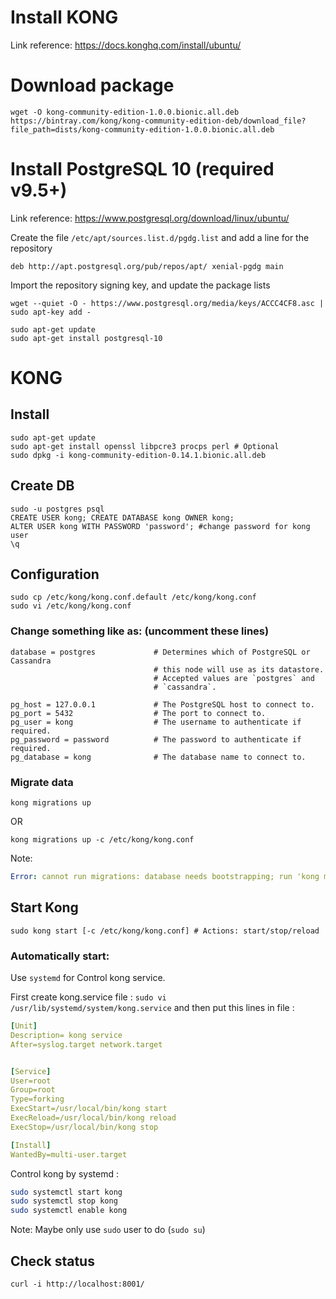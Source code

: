 #  Install KONG
Link reference: https://docs.konghq.com/install/ubuntu/
# Download package
```
wget -O kong-community-edition-1.0.0.bionic.all.deb https://bintray.com/kong/kong-community-edition-deb/download_file?file_path=dists/kong-community-edition-1.0.0.bionic.all.deb
```
# Install PostgreSQL 10 (required v9.5+)
Link reference: https://www.postgresql.org/download/linux/ubuntu/

Create the file `/etc/apt/sources.list.d/pgdg.list` and add a line for the repository
```
deb http://apt.postgresql.org/pub/repos/apt/ xenial-pgdg main
```
Import the repository signing key, and update the package lists
```
wget --quiet -O - https://www.postgresql.org/media/keys/ACCC4CF8.asc | sudo apt-key add -
```
```
sudo apt-get update
sudo apt-get install postgresql-10
```

# KONG
## Install
```
sudo apt-get update
sudo apt-get install openssl libpcre3 procps perl # Optional
sudo dpkg -i kong-community-edition-0.14.1.bionic.all.deb
```
## Create DB

```
sudo -u postgres psql
CREATE USER kong; CREATE DATABASE kong OWNER kong;
ALTER USER kong WITH PASSWORD 'password'; #change password for kong user
\q
```

## Configuration
```
sudo cp /etc/kong/kong.conf.default /etc/kong/kong.conf
sudo vi /etc/kong/kong.conf
```
### Change something like as: (uncomment these lines)
```
database = postgres             # Determines which of PostgreSQL or Cassandra
                                # this node will use as its datastore.
                                # Accepted values are `postgres` and
                                # `cassandra`.

pg_host = 127.0.0.1             # The PostgreSQL host to connect to.
pg_port = 5432                  # The port to connect to.
pg_user = kong                  # The username to authenticate if required.
pg_password = password          # The password to authenticate if required.
pg_database = kong              # The database name to connect to.
```
### Migrate data
```
kong migrations up
```
OR 
```
kong migrations up -c /etc/kong/kong.conf
```
Note: 
```yaml
Error: cannot run migrations: database needs bootstrapping; run 'kong migrations bootstrap'
```
## Start Kong
```
sudo kong start [-c /etc/kong/kong.conf] # Actions: start/stop/reload
```
### Automatically start:
Use `systemd` for Control kong service.

First create kong.service file : `sudo vi /usr/lib/systemd/system/kong.service` and then put this lines in file :
```yaml
[Unit]
Description= kong service
After=syslog.target network.target


[Service]
User=root
Group=root
Type=forking
ExecStart=/usr/local/bin/kong start
ExecReload=/usr/local/bin/kong reload
ExecStop=/usr/local/bin/kong stop

[Install]
WantedBy=multi-user.target
```

Control kong by systemd :
```bash
sudo systemctl start kong
sudo systemctl stop kong
sudo systemctl enable kong
```

Note: Maybe only use `sudo` user to do (`sudo su`) 
## Check status
```
curl -i http://localhost:8001/
```

